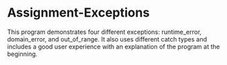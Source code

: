 # Assignment-Exceptions
This program demonstrates four different exceptions:  runtime_error, domain_error, and out_of_range.  It also uses different catch types and includes a good user experience with an explanation  of the program at the beginning.
